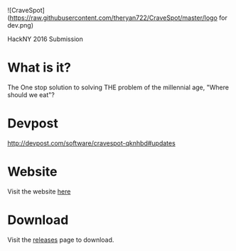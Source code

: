 ![CraveSpot](https://raw.githubusercontent.com/theryan722/CraveSpot/master/logo for dev.png)

HackNY 2016 Submission

# What is it?
The One stop solution to solving THE problem of the millennial age, "Where should we eat"?

# Devpost
http://devpost.com/software/cravespot-qknhbd#updates

# Website
Visit the website [here](http://ryanoday.com/hackathons/cravespot/site/)

# Download
Visit the [releases](https://github.com/theryan722/CraveSpot/releases) page to download.
